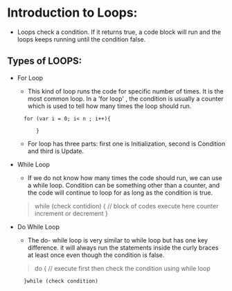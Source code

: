 # Introduction to Loops:
- Loops check a condition. If it returns true, a code block will run and the loops keeps running until the condition false.

## Types of LOOPS:
- For Loop
    - This  kind of loop runs the code for specific number of times. It is the most common loop. In a 'for loop' , the condition is usually a counter which is used to tell how many times the loop should run.
    > 
        for (var i = 0; i< n ; i++){

            }
    - For loop has three parts: first one is Initialization, second is Condition and third is Update.
- While Loop
    - If we do not know how many times the code should run, we can use a while loop. Condition can be something other than a counter, and the code will continue to loop for as long as the condition is true.
    > while (check contidion) {
        // block of codes execute here
        counter increment or decrement
        }

- Do While Loop
    - The do- while loop is very similar to while loop but has one key difference. it will always run the statements inside the curly braces at least once even though the condition is false.

    > do {
        // execute first
        then check the condition using while loop
        
        }while (check condition)


